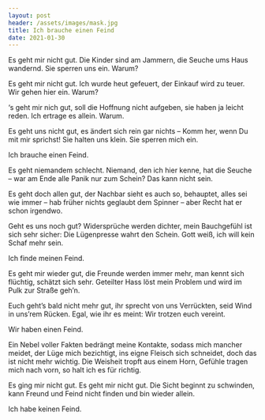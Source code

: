 ```yaml
---
layout: post
header: /assets/images/mask.jpg
title: Ich brauche einen Feind
date: 2021-01-30
---
```


Es geht mir nicht gut.
Die Kinder sind am Jammern,
die Seuche ums Haus wandernd.
Sie sperren uns ein.
Warum?

Es geht mir nicht gut.
Ich wurde heut gefeuert,
der Einkauf wird zu teuer.
Wir gehen hier ein.
Warum?

‘s geht mir nich gut,
soll die Hoffnung nicht aufgeben,
sie haben ja leicht reden.
Ich ertrage es allein.
Warum.

Es geht uns nicht gut,
es ändert sich rein gar nichts –
Komm her, wenn Du mit mir sprichst!
Sie halten uns klein.
Sie sperren mich ein.

Ich brauche einen Feind.

Es geht niemandem schlecht.
Niemand, den ich hier kenne,
hat die Seuche – war am Ende
alle Panik nur zum Schein?
Das kann nicht sein.

Es geht doch allen gut,
der Nachbar sieht es auch so,
behauptet, alles sei wie immer –
hab früher nichts geglaubt dem Spinner –
aber Recht hat er schon irgendwo.

Geht es uns noch gut?
Widersprüche werden dichter,
mein Bauchgefühl ist sich sehr sicher:
Die Lügenpresse wahrt den Schein.
Gott weiß, ich will kein Schaf mehr sein.

Ich finde meinen Feind.

Es geht mir wieder gut,
die Freunde werden immer mehr,
man kennt sich flüchtig, schätzt sich sehr.
Geteilter Hass löst mein Problem
und wird im Pulk zur Straße geh’n.

Euch geht’s bald nicht mehr gut,
ihr sprecht von uns Verrückten,
seid Wind in uns’rem Rücken.
Egal, wie ihr es meint:
Wir trotzen euch vereint.

Wir haben einen Feind.

Ein Nebel voller Fakten
bedrängt meine Kontakte,
sodass mich mancher meidet,
der Lüge mich bezichtigt,
ins eigne Fleisch sich schneidet,
doch das ist nicht mehr wichtig.
Die Weisheit tropft aus einem Horn,
Gefühle tragen mich nach vorn,
so halt ich es für richtig.

Es ging mir nicht gut.
Es geht mir nicht gut.
Die Sicht beginnt zu schwinden,
kann Freund und Feind nicht finden
und bin wieder allein.

Ich habe keinen Feind.